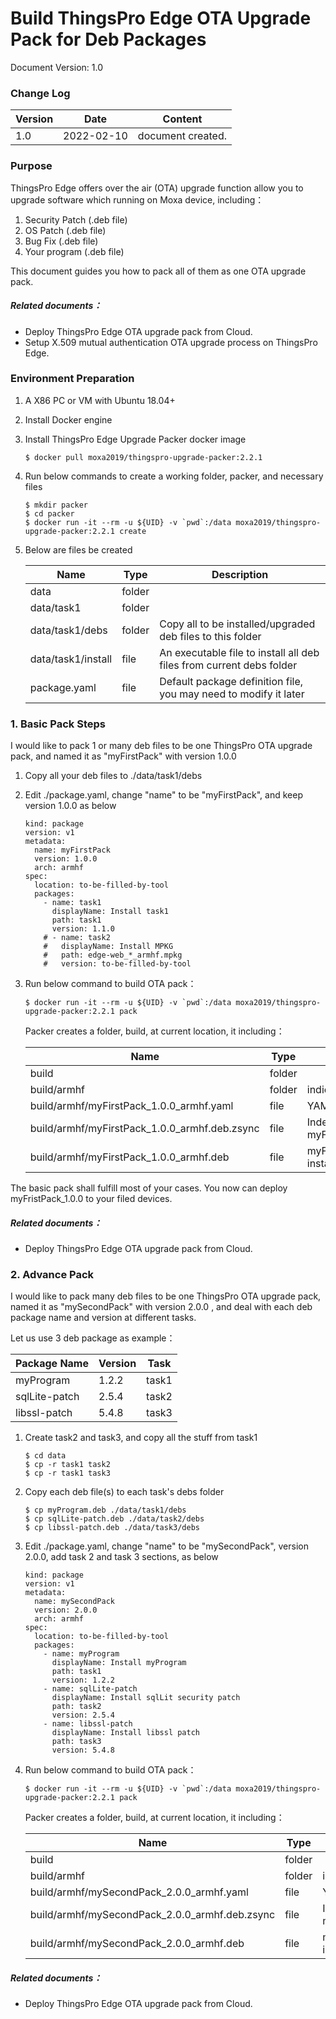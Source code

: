 # Build ThingsPro Edge OTA Upgrade Pack for Deb Packages

Document Version: 1.0

### Change Log

| Version | Date       | Content           |
| ------- | ---------- | ----------------- |
| 1.0     | 2022-02-10 | document created. |



### Purpose

ThingsPro Edge offers over the air (OTA) upgrade function allow you to upgrade software which running on Moxa device, including：

1. Security Patch (.deb file)
2. OS Patch (.deb file)
3. Bug Fix (.deb file)
4. Your program (.deb file)

This document guides you how to pack all of them as one OTA upgrade pack.

##### Related documents：

- Deploy ThingsPro Edge OTA upgrade pack from Cloud.
- Setup X.509 mutual authentication OTA upgrade process on ThingsPro Edge.



### Environment Preparation

1. A X86 PC or VM with Ubuntu 18.04+

2. Install Docker engine

3. Install ThingsPro Edge Upgrade Packer docker image

   ```
   $ docker pull moxa2019/thingspro-upgrade-packer:2.2.1
   ```

4. Run below commands to create a working folder, packer, and necessary files

   ```
   $ mkdir packer
   $ cd packer
   $ docker run -it --rm -u ${UID} -v `pwd`:/data moxa2019/thingspro-upgrade-packer:2.2.1 create
   ```


5. Below are files be created

   | Name               | Type   | Description                                                  |
   | ------------------ | ------ | ------------------------------------------------------------ |
   | data               | folder |                                                              |
   | data/task1         | folder |                                                              |
   | data/task1/debs    | folder | Copy all to be installed/upgraded deb files to this folder   |
   | data/task1/install | file   | An executable file to install all deb files from current debs folder |
   | package.yaml       | file   | Default package definition file, you may need to modify it later |

   

### 1. Basic Pack Steps

I would like to pack 1 or many deb files to be one ThingsPro OTA upgrade pack, and named it as "myFirstPack" with version 1.0.0

1. Copy all your deb files to ./data/task1/debs

2. Edit ./package.yaml, change "name" to be "myFirstPack", and keep version 1.0.0 as below

   ```
   kind: package
   version: v1
   metadata:
     name: myFirstPack
     version: 1.0.0
     arch: armhf
   spec:
     location: to-be-filled-by-tool
     packages:
       - name: task1
         displayName: Install task1
         path: task1
         version: 1.1.0
       # - name: task2
       #   displayName: Install MPKG
       #   path: edge-web_*_armhf.mpkg
       #   version: to-be-filled-by-tool
   ```

3. Run below command to build OTA pack：

   ```
   $ docker run -it --rm -u ${UID} -v `pwd`:/data moxa2019/thingspro-upgrade-packer:2.2.1 pack
   ```

   Packer creates a folder, build, at current location, it including：

   | Name                                          | Type   | Description                                       |
   | --------------------------------------------- | ------ | ------------------------------------------------- |
   | build                                         | folder |                                                   |
   | build/armhf                                   | folder | indicate CPU architecture                         |
   | build/armhf/myFirstPack_1.0.0_armhf.yaml      | file   | YAML file of myFirstPack                          |
   | build/armhf/myFirstPack_1.0.0_armhf.deb.zsync | file   | Index file of myFirstPack_1.0.0_armhf.deb         |
   | build/armhf/myFirstPack_1.0.0_armhf.deb       | file   | myFirstPack installer & to be installed deb files |



The basic pack shall fulfill most of your cases. You now can deploy myFristPack_1.0.0 to your filed devices.

##### Related documents：

- Deploy ThingsPro Edge OTA upgrade pack from Cloud.



### 2. Advance Pack 

I would like to pack many deb files to be one ThingsPro OTA upgrade pack, named it as "mySecondPack" with version 2.0.0 , and deal with each deb package name and version at different tasks.

Let us use 3 deb package as example：

| Package Name  | Version | Task  |
| ------------- | ------- | ----- |
| myProgram     | 1.2.2   | task1 |
| sqlLite-patch | 2.5.4   | task2 |
| libssl-patch  | 5.4.8   | task3 |

1. Create task2 and task3, and copy all the stuff from task1

   ```
   $ cd data
   $ cp -r task1 task2
   $ cp -r task1 task3
   ```

2. Copy each deb file(s) to each task's debs folder

   ```
   $ cp myProgram.deb ./data/task1/debs
   $ cp sqlLite-patch.deb ./data/task2/debs
   $ cp libssl-patch.deb ./data/task3/debs
   ```

3. Edit ./package.yaml, change "name" to be "mySecondPack",  version 2.0.0, add task 2 and task 3 sections, as below

   ```
   kind: package
   version: v1
   metadata:
     name: mySecondPack
     version: 2.0.0
     arch: armhf
   spec:
     location: to-be-filled-by-tool
     packages:
       - name: myProgram
         displayName: Install myProgram
         path: task1
         version: 1.2.2
       - name: sqlLite-patch
         displayName: Install sqlLit security patch
         path: task2
         version: 2.5.4
       - name: libssl-patch
         displayName: Install libssl patch
         path: task3
         version: 5.4.8
   ```

4. Run below command to build OTA pack：

   ```
   $ docker run -it --rm -u ${UID} -v `pwd`:/data moxa2019/thingspro-upgrade-packer:2.2.1 pack
   ```

   Packer creates a folder, build, at current location, it including：

   | Name                                           | Type   | Description                                        |
   | ---------------------------------------------- | ------ | -------------------------------------------------- |
   | build                                          | folder |                                                    |
   | build/armhf                                    | folder | indicate CPU architecture                          |
   | build/armhf/mySecondPack_2.0.0_armhf.yaml      | file   | YAML file of mySecondPack                          |
   | build/armhf/mySecondPack_2.0.0_armhf.deb.zsync | file   | Index file of mySecondPack_2.0.0_armhf.deb         |
   | build/armhf/mySecondPack_2.0.0_armhf.deb       | file   | mySecondPack installer & to be installed deb files |

   

##### Related documents：

- Deploy ThingsPro Edge OTA upgrade pack from Cloud.

